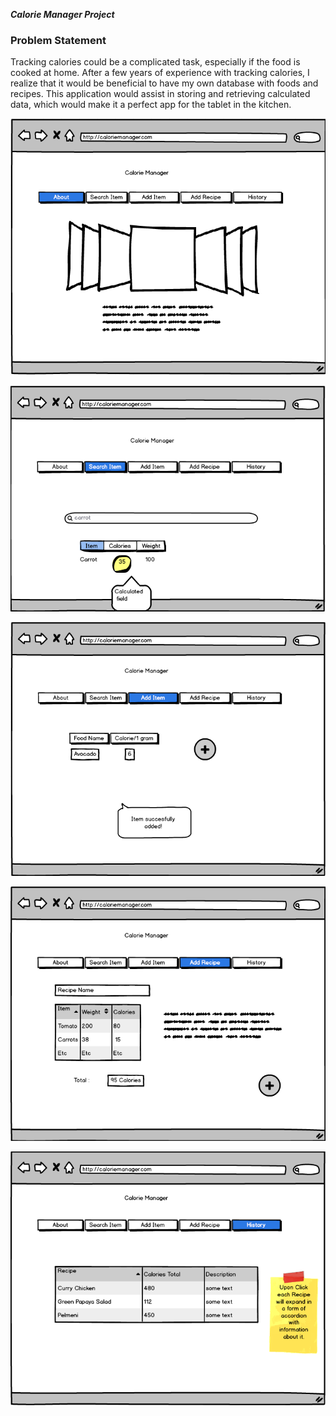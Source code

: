 ***Calorie Manager Project***

### Problem Statement
Tracking calories could be a complicated task, especially if the food is cooked at home.
After a few years of experience with tracking calories, I realize that it would be beneficial to 
have my own database with foods and recipes. This application would assist in storing and
retrieving calculated  data, which would make it a perfect app for the tablet in the kitchen.
 
 
 ![Calorie Manager Initial Design](DesignDocuments/1.PNG)
 
 ![Calorie Manager Initial Design](DesignDocuments/2.PNG)
 
 ![Calorie Manager Initial Design](DesignDocuments/3.PNG)
 
 ![Calorie Manager Initial Design](DesignDocuments/4.PNG)
 
 ![Calorie Manager Initial Design](DesignDocuments/5.PNG)


